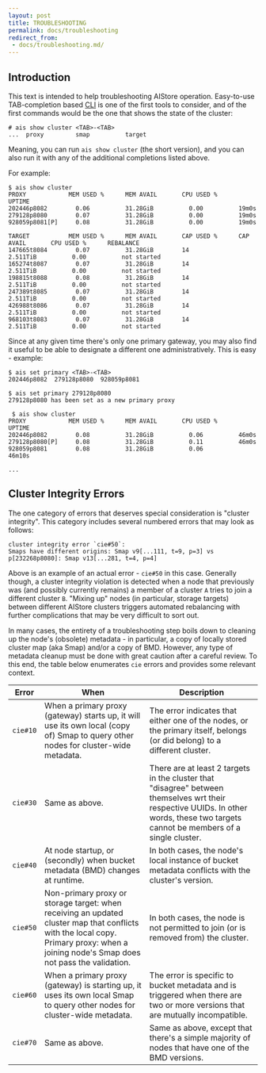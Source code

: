 ```yaml
---
layout: post
title: TROUBLESHOOTING
permalink: docs/troubleshooting
redirect_from:
 - docs/troubleshooting.md/
---
```


## Introduction

This text is intended to help troubleshooting AIStore operation. Easy-to-use TAB-completion based [CLI](../cmd/cli/README.md) is one of the first tools to consider, and of the first commands would be the one that shows the state of the cluster:

```console
# ais show cluster <TAB>-<TAB>
...  proxy         smap          target
```

Meaning, you can run `ais show cluster` (the short version), and you can also run it with any of the additional completions listed above.

For example:

```console
$ ais show cluster
PROXY            MEM USED %      MEM AVAIL       CPU USED %      UPTIME
202446p8082        0.06          31.28GiB          0.00          19m0s
279128p8080        0.07          31.28GiB          0.00          19m0s
928059p8081[P]     0.08          31.28GiB          0.00          19m0s

TARGET           MEM USED %      MEM AVAIL       CAP USED %      CAP AVAIL       CPU USED %      REBALANCE
147665t8084        0.07          31.28GiB        14              2.511TiB          0.00          not started
165274t8087        0.07          31.28GiB        14              2.511TiB          0.00          not started
198815t8088        0.08          31.28GiB        14              2.511TiB          0.00          not started
247389t8085        0.07          31.28GiB        14              2.511TiB          0.00          not started
426988t8086        0.07          31.28GiB        14              2.511TiB          0.00          not started
968103t8083        0.07          31.28GiB        14              2.511TiB          0.00          not started
```

Since at any given time there's only one primary gateway, you may also find it useful to be able to designate a different one administratively. This is easy - example:

```console
$ ais set primary <TAB>-<TAB>
202446p8082  279128p8080  928059p8081

$ ais set primary 279128p8080
279128p8080 has been set as a new primary proxy

 $ ais show cluster
PROXY            MEM USED %      MEM AVAIL       CPU USED %      UPTIME
202446p8082        0.08          31.28GiB          0.06          46m0s
279128p8080[P]     0.08          31.28GiB          0.11          46m0s
928059p8081        0.08          31.28GiB          0.06          46m10s

...
```

## Cluster Integrity Errors

The one category of errors that deserves special consideration is "cluster integrity". This category includes several numbered errors that may look as follows:

```
cluster integrity error `cie#50`:
Smaps have different origins: Smap v9[...111, t=9, p=3] vs p[232268p8080]: Smap v13[...281, t=4, p=4]
```

Above is an example of an actual error - `cie#50` in this case. Generally though, a cluster integrity violation is detected when a node that previously was (and possibly currently remains) a member of a cluster `A` tries to join a different cluster `B`. "Mixing up" nodes (in particular, storage targets) between different AIStore clusters triggers automated rebalancing with further complications that may be very difficult to sort out.

In many cases, the entirety of a troubleshooting step boils down to cleaning up the node's (obsolete) metadata - in particular, a copy of locally stored cluster map (aka Smap) and/or a copy of BMD. However, any type of metadata cleanup must be done with great caution after a careful review. To this end, the table below enumerates `cie` errors and provides some relevant context.

| Error | When | Description |
|--- | --- | --- |
| `cie#10` | When a primary proxy (gateway) starts up, it will use its own local (copy of) Smap to query other nodes for cluster-wide metadata. | The error indicates that either one of the nodes, or the primary itself, belongs (or did belong) to a different cluster. |
| `cie#30` | Same as above. | There are at least 2 targets in the cluster that "disagree" between themselves wrt their respective UUIDs. In other words, these two targets cannot be members of a single cluster. |
| `cie#40` | At node startup, or (secondly) when bucket metadata (BMD) changes at runtime. | In both cases, the node's local instance of bucket metadata conflicts with the cluster's version. |
| `cie#50` | Non-primary proxy or storage target: when receiving an updated cluster map that conflicts with the local copy. Primary proxy: when a joining node's Smap does not pass the validation. | In both cases, the node is not permitted to join (or is removed from) the cluster. |
| `cie#60` | When a primary proxy (gateway) is starting up, it uses its own local Smap to query other nodes for cluster-wide metadata. | The error is specific to bucket metadata and is triggered when there are two or more versions that are mutually incompatible. |
| `cie#70` | Same as above. | Same as above, except that there's a simple majority of nodes that have one of the BMD versions. |
